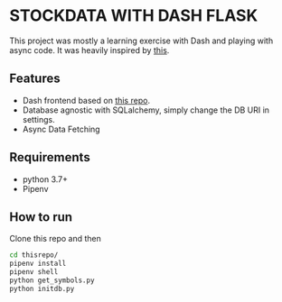 # STOCKDATA WITH DASH FLASK

This project was mostly a learning exercise with Dash and playing with async code. It was heavily inspired by [this](https://www.freelancer.com/projects/python/website-for-Financial-Stock-Market/).

## Features

* Dash frontend based on [this repo](https://github.com/Pierian-Data/Plotly-Dashboards-with-Dash).
* Database agnostic with SQLalchemy, simply change the DB URI in settings.
* Async Data Fetching

## Requirements
* python 3.7+
* Pipenv

## How to run 
Clone this repo and then
```bash
cd thisrepo/
pipenv install
pipenv shell
python get_symbols.py
python initdb.py
```
